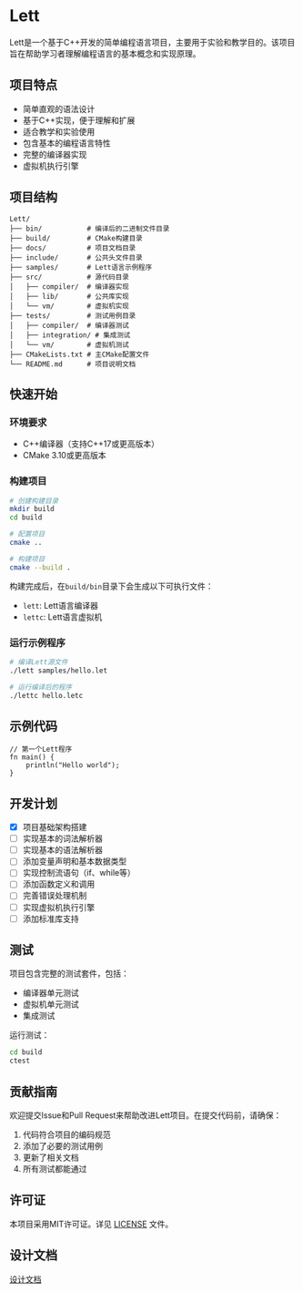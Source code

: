 # Lett

Lett是一个基于C++开发的简单编程语言项目，主要用于实验和教学目的。该项目旨在帮助学习者理解编程语言的基本概念和实现原理。

## 项目特点

- 简单直观的语法设计
- 基于C++实现，便于理解和扩展
- 适合教学和实验使用
- 包含基本的编程语言特性
- 完整的编译器实现
- 虚拟机执行引擎

## 项目结构

```
Lett/
├── bin/           # 编译后的二进制文件目录
├── build/         # CMake构建目录
├── docs/          # 项目文档目录
├── include/       # 公共头文件目录
├── samples/       # Lett语言示例程序
├── src/           # 源代码目录
│   ├── compiler/  # 编译器实现
│   ├── lib/       # 公共库实现
│   └── vm/        # 虚拟机实现
├── tests/         # 测试用例目录
│   ├── compiler/  # 编译器测试
│   ├── integration/ # 集成测试
│   └── vm/        # 虚拟机测试
├── CMakeLists.txt # 主CMake配置文件
└── README.md      # 项目说明文档
```

## 快速开始

### 环境要求

- C++编译器（支持C++17或更高版本）
- CMake 3.10或更高版本

### 构建项目

```bash
# 创建构建目录
mkdir build
cd build

# 配置项目
cmake ..

# 构建项目
cmake --build .
```

构建完成后，在`build/bin`目录下会生成以下可执行文件：
- `lett`: Lett语言编译器
- `lettc`: Lett语言虚拟机

### 运行示例程序

```bash
# 编译Lett源文件
./lett samples/hello.let

# 运行编译后的程序
./lettc hello.letc
```

## 示例代码

```lett
// 第一个Lett程序
fn main() {
    println("Hello world");
}
```

## 开发计划

- [x] 项目基础架构搭建
- [ ] 实现基本的词法解析器
- [ ] 实现基本的语法解析器
- [ ] 添加变量声明和基本数据类型
- [ ] 实现控制流语句（if、while等）
- [ ] 添加函数定义和调用
- [ ] 完善错误处理机制
- [ ] 实现虚拟机执行引擎
- [ ] 添加标准库支持

## 测试

项目包含完整的测试套件，包括：
- 编译器单元测试
- 虚拟机单元测试
- 集成测试

运行测试：
```bash
cd build
ctest
```

## 贡献指南

欢迎提交Issue和Pull Request来帮助改进Lett项目。在提交代码前，请确保：

1. 代码符合项目的编码规范
2. 添加了必要的测试用例
3. 更新了相关文档
4. 所有测试都能通过

## 许可证

本项目采用MIT许可证。详见 [LICENSE](LICENSE) 文件。 

## 设计文档
[设计文档](docs/design.md)